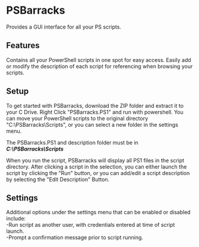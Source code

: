 # PSBarracks
Provides a GUI interface for all your PS scripts.

## Features
Contains all your PowerShell scripts in one spot for easy access. Easily add or modify the description of each script for referencing when browsing your scripts.

## Setup
To get started with PSBarracks, download the ZIP folder and extract it to your C Drive. Right Click "PSBarracks.PS1" and run with powershell.
You can move your PowerShell scripts to the original directory "C:\PSBarracks\Scripts", or you can select a new folder in the settings menu. 

The PSBarracks.PS1 and description folder must be in **_C:\PSBarracks\Scripts_** 

When you run the script, PSBarracks will display all PS1 files in the script directory. After clicking a script in the selection, you can either launch the script by clicking the "Run" button, or you can add/edit a script description by selecting the "Edit Description" Button. 

## Settings
Additional options under the settings menu that can be enabled or disabled include:  
    -Run script as another user, with credentials entered at time of script launch.  
    -Prompt a confirmation message prior to script running.  


